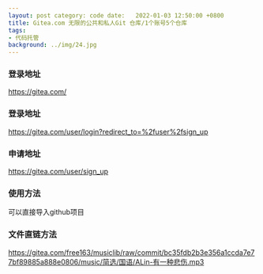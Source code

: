 ```yaml
---
layout: post category: code date:   2022-01-03 12:50:00 +0800
title: Gitea.com 无限的公共和私人Git 仓库/1个账号5个仓库
tags:
- 代码托管
background: ../img/24.jpg
---
```



### 登录地址<br>
https://gitea.com/

### 登录地址
https://gitea.com/user/login?redirect_to=%2fuser%2fsign_up

### 申请地址
https://gitea.com/user/sign_up

### 使用方法
可以直接导入github项目

### 文件直链方法
https://gitea.com/free163/musiclib/raw/commit/bc35fdb2b3e356a1ccda7e77bf89885a888e0806/music/简选/国语/ALin-有一种悲伤.mp3